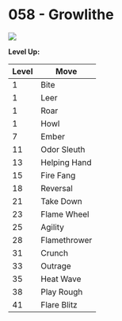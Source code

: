 # 058 - Growlithe
![][058]

**Level Up:**

Level | Move
---   | ---
  1   | Bite
  1   | Leer
  1   | Roar
  1   | Howl
  7   | Ember
 11   | Odor Sleuth
 13   | Helping Hand
 15   | Fire Fang
 18   | Reversal
 21   | Take Down
 23   | Flame Wheel
 25   | Agility
 28   | Flamethrower
 31   | Crunch
 33   | Outrage
 35   | Heat Wave
 38   | Play Rough
 41   | Flare Blitz



[058]: /img/pokemon/058.png
